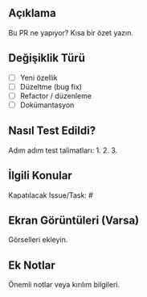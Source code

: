 ## Açıklama

Bu PR ne yapıyor? Kısa bir özet yazın.

## Değişiklik Türü

- [ ] Yeni özellik
- [ ] Düzeltme (bug fix)
- [ ] Refactor / düzenleme
- [ ] Dokümantasyon

## Nasıl Test Edildi?

Adım adım test talimatları:
1. 
2. 
3. 

## İlgili Konular

Kapatılacak Issue/Task: #

## Ekran Görüntüleri (Varsa)

Görselleri ekleyin.

## Ek Notlar

Önemli notlar veya kırılım bilgileri.

























